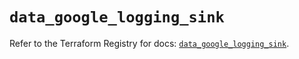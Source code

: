 # `data_google_logging_sink`

Refer to the Terraform Registry for docs: [`data_google_logging_sink`](https://registry.terraform.io/providers/hashicorp/google/6.26.0/docs/data-sources/logging_sink).

